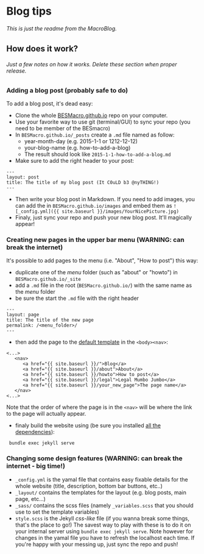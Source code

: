 # Blog tips

###### This is just the readme from the MacroBlog.

## How does it work?
###### Just a few notes on how it works. Delete these section when proper release.

### Adding a blog post (probably safe to do)
To add a blog post, it's dead easy:
* Clone the whole [BESMacro.github.io](https://github.com/BESMacro/BESMacro.github.io/) repo on your computer.
* Use your favorite way to use git (terminal/GUI) to sync your repo (you need to be member of the BESmacro)
* In `BESMacro.github.io/_posts` create a `.md` file named as follow:
  * year-month-day (e.g. 2015-1-1 or 1212-12-12)
  * your-blog-name (e.g. how-to-add-a-blog)
  * The result should look like `2015-1-1-how-to-add-a-blog.md`
* Make sure to add the right header to your post:
```
---
layout: post
title: The title of my blog post (It C0uLD b3 @nyTHING!)
---
```
* Then write your blog post in Markdown. If you need to add images, you can add the in `BESMacro.github.io/images` and embed them as `![_config.yml]({{ site.baseurl }}/images/YourNicePicture.jpg)`
* Finaly, just sync your repo and push your new blog post. It'll magically appear!

### Creating new pages in the upper bar menu (WARNING: can break the internet)
It's possible to add pages to the menu (i.e. "About", "How to post") this way:
* duplicate one of the *menu* folder (such as "about" or "howto") in `BESMacro.github.io/_site`
* add a `.md` file in the root (`BESMacro.github.io/`) with the same name as the *menu* folder
* be sure the start the `.md` file with the right header
```
---
layout: page
title: The title of the new page
permalink: /<menu_folder>/
---
```
* then add the page to the [default template](https://github.com/BESMacro/BESMacro.github.io/blob/master/_layouts/default.html) in the `<body><nav>`:

````
<...>
   <nav>
      <a href="{{ site.baseurl }}/">Blog</a>
      <a href="{{ site.baseurl }}/about">About</a>
      <a href="{{ site.baseurl }}/howto">How to post</a>
      <a href="{{ site.baseurl }}/legal">Legal Mumbo Jumbo</a>
      <a href="{{ site.baseurl }}/your_new_page">The page name</a>
   </nav>
<...>
````
Note that the order of where the page is in the `<nav>` will be where the link to the page will actually appear.

* finaly build the website using (be sure you installed [all the dependencies](https://help.github.com/articles/using-jekyll-with-pages/)):
```
 bundle exec jekyll serve
```

### Changing some design features (WARNING: can break the internet - big time!)
* `_config.yml` is the yamal file that contains easy fixable details for the whole website (title, description, bottom bar buttons, etc..)
* `_layout/` contains the templates for the layout (e.g. blog posts, main page, etc...)
* `_sass/` contains the scss files (namely `_variables.scss` that you should use to set the template variables)
* `style.scss` is the Jekyll *css-like* file  (if you wanna break some things, that's the place to go!)
The savest way to play with these is to do it on your internal server using `bundle exec jekyll serve`. Note however for changes in the yamal file you have to refresh the localhost each time. If you're happy with your messing up, just sync the repo and push!
